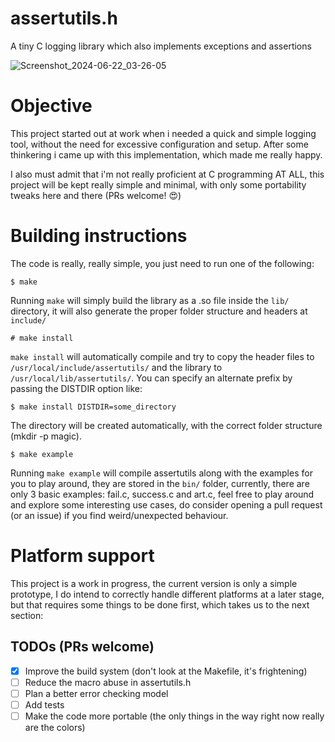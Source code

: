 # assertutils.h
A tiny C logging library which also implements exceptions and assertions

![Screenshot_2024-06-22_03-26-05](https://github.com/TsukiGva2/assertutils/assets/71048858/b453759f-352d-48eb-a297-d4a779a07fd3)

# Objective

This project started out at work when i needed a quick and simple logging tool, without the need for excessive configuration and
setup. After some thinkering i came up with this implementation, which made me really happy.

I also must admit that i'm not really proficient at C programming AT ALL, this project will be kept really simple and minimal,
with only some portability tweaks here and there (PRs welcome! 😍)

# Building instructions

The code is really, really simple, you just need to run one of the following:

    $ make

Running `make` will simply build the library as a .so file inside the `lib/` directory, it will also generate the proper folder
structure and headers at `include/`

    # make install

`make install` will automatically compile and try to copy the header files to `/usr/local/include/assertutils/` and the library to
`/usr/local/lib/assertutils/`. You can specify an alternate prefix by passing the DISTDIR option like:

    $ make install DISTDIR=some_directory

The directory will be created automatically, with the correct folder structure (mkdir -p magic).

    $ make example

Running `make example` will compile assertutils along with the examples for you to play around, they are stored in the `bin/` folder,
currently, there are only 3 basic examples: fail.c, success.c and art.c, feel free to play around and explore some interesting use
cases, do consider opening a pull request (or an issue) if you find weird/unexpected behaviour.

# Platform support

This project is a work in progress, the current version is only a simple prototype, I do intend to correctly handle different platforms at a later stage,
but that requires some things to be done first, which takes us to the next section:

## TODOs (PRs welcome)

- [X] Improve the build system (don't look at the Makefile, it's frightening)
- [ ] Reduce the macro abuse in assertutils.h
- [ ] Plan a better error checking model
- [ ] Add tests
- [ ] Make the code more portable (the only things in the way right now really are the colors)
